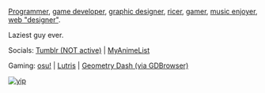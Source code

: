 <!-- uncomment thing below when on vacation ok -->
<!--
![umaru chan living the life](https://iammoltony.github.io/Images_FolderIMEAN_directory/im%20chilling%20yo.jpg)
im on vacation please dont bother me

---

-->

[Programmer](https://github.com/IAmMoltony/useless-sh), [game developer](https://github.com/IAmMoltony/nonoSharp), [graphic designer](https://github.com/IAmMoltony/desktop-wallpaper), [ricer](https://github.com/IAmMoltony/configs), [gamer](https://github.com/IAmMoltony/savefiles), [music enjoyer](https://github.com/IAmMoltony/music-lib), [web "designer"](https://iammoltony.github.io).

Laziest guy ever.

Socials: [Tumblr (NOT active)](https://tumblr.com/moltony) | [MyAnimeList](https://myanimelist.net/profile/Moltony)

Gaming: [osu!](https://osu.ppy.sh/users/34607499) | [Lutris](https://lutris.net/user/moltony) | [Geometry Dash (via GDBrowser)](https://gdbrowser.com/u/moltony)

[![yip](https://iammoltony.github.io/cert/moltony_certified.jpg)](https://iammoltony.github.io)
